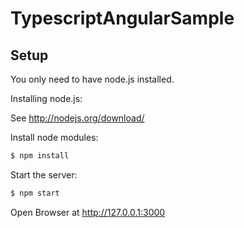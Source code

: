# TypescriptAngularSample

## Setup 
You only need to have node.js installed. 

Installing node.js: 

See http://nodejs.org/download/

Install node modules:
```sh
$ npm install
```

Start the server:
```sh
$ npm start
```

Open Browser at http://127.0.0.1:3000

